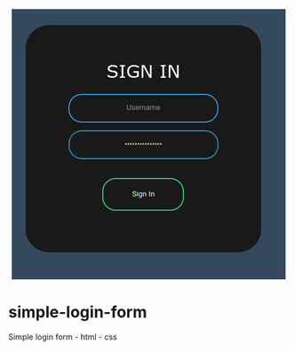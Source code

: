 <div align="center">
<img src="https://raw.githubusercontent.com/jav6/simple-login-form/master/zscreenshot.png" alt="simple-login-form">
</div> 

# simple-login-form
Simple login form - html - css
